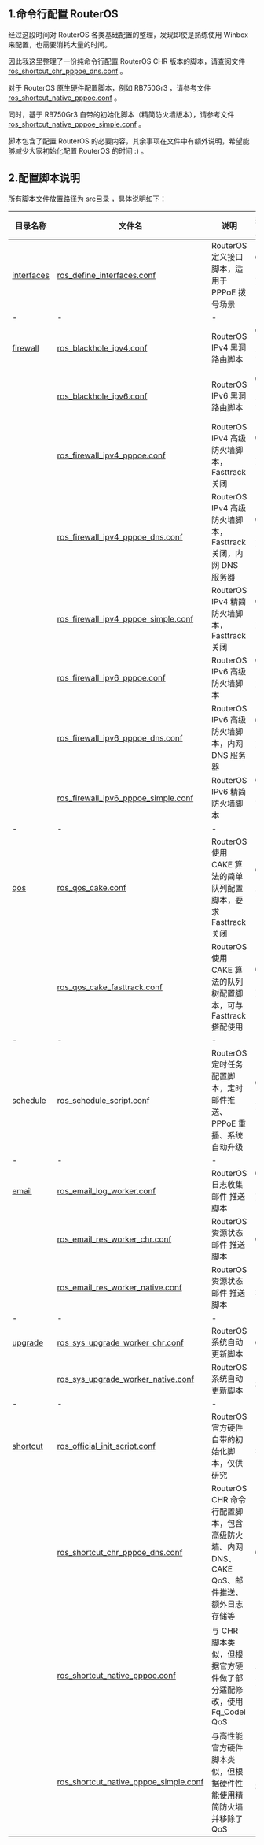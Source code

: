## 1.命令行配置 RouterOS

经过这段时间对 RouterOS 各类基础配置的整理，发现即使是熟练使用 Winbox 来配置，也需要消耗大量的时间。  

因此我这里整理了一份纯命令行配置 RouterOS CHR 版本的脚本，请查阅文件 [ros_shortcut_chr_pppoe_dns.conf](./src/shortcut/ros_shortcut_chr_pppoe_dns.conf) 。  

对于 RouterOS 原生硬件配置脚本，例如 RB750Gr3 ，请参考文件 [ros_shortcut_native_pppoe.conf](./src/shortcut/ros_shortcut_native_pppoe.conf) 。  

同时，基于 RB750Gr3 自带的初始化脚本（精简防火墙版本），请参考文件 [ros_shortcut_native_pppoe_simple.conf](./src/shortcut/ros_shortcut_native_pppoe_simple.conf) 。  

脚本包含了配置 RouterOS 的必要内容，其余事项在文件中有额外说明，希望能够减少大家初始化配置 RouterOS 的时间 :) 。  

## 2.配置脚本说明

所有脚本文件放置路径为 [src目录](./src) ，具体说明如下：  

|目录名称|文件名|说明|适用对象|
|--|--|--|:--:|
|[interfaces](./src/interfaces)|[ros_define_interfaces.conf](./src/interfaces/ros_define_interfaces.conf)|RouterOS 定义接口脚本，适用于 PPPoE 拨号场景|CHR / 官方硬件|
|-|-|-|-|
|[firewall](./src/firewall)|[ros_blackhole_ipv4.conf](./src/firewall/ros_blackhole_ipv4.conf)|RouterOS IPv4 黑洞路由脚本|CHR / 官方硬件|
||[ros_blackhole_ipv6.conf](./src/firewall/ros_blackhole_ipv6.conf)|RouterOS IPv6 黑洞路由脚本|CHR / 官方硬件|
||[ros_firewall_ipv4_pppoe.conf](./src/firewall/ros_firewall_ipv4_pppoe.conf)|RouterOS IPv4 高级防火墙脚本，Fasttrack 关闭|CHR / 官方硬件|
||[ros_firewall_ipv4_pppoe_dns.conf](./src/firewall/ros_firewall_ipv4_pppoe_dns.conf)|RouterOS IPv4 高级防火墙脚本，Fasttrack 关闭，内网 DNS 服务器|CHR / 官方硬件|
||[ros_firewall_ipv4_pppoe_simple.conf](./src/firewall/ros_firewall_ipv4_pppoe_simple.conf)|RouterOS IPv4 精简防火墙脚本，Fasttrack 关闭|CHR / 官方硬件|
||[ros_firewall_ipv6_pppoe.conf](./src/firewall/ros_firewall_ipv6_pppoe.conf)|RouterOS IPv6 高级防火墙脚本|CHR / 官方硬件|
||[ros_firewall_ipv6_pppoe_dns.conf](./src/firewall/ros_firewall_ipv6_pppoe_dns.conf)|RouterOS IPv6 高级防火墙脚本，内网 DNS 服务器|CHR / 官方硬件|
||[ros_firewall_ipv6_pppoe_simple.conf](./src/firewall/ros_firewall_ipv6_pppoe_simple.conf)|RouterOS IPv6 精简防火墙脚本|CHR / 官方硬件|
|-|-|-|-|
|[qos](./src/qos)|[ros_qos_cake.conf](./src/qos/ros_qos_cake.conf)|RouterOS 使用 CAKE 算法的简单队列配置脚本，要求 Fasttrack 关闭|CHR / 官方硬件|
||[ros_qos_cake_fasttrack.conf](./src/qos/ros_qos_cake_fasttrack.conf)|RouterOS 使用 CAKE 算法的队列树配置脚本，可与 Fasttrack 搭配使用|CHR / 官方硬件|
|-|-|-|-|
|[schedule](./src/schedule)|[ros_schedule_script.conf](./src/schedule/ros_schedule_script.conf)|RouterOS 定时任务配置脚本，定时邮件推送、PPPoE 重播、系统自动升级|CHR / 官方硬件|
|-|-|-|-|
|[email](./src/email)|[ros_email_log_worker.conf](./src/email/ros_email_log_worker.conf)|RouterOS 日志收集邮件 推送脚本|CHR / 官方硬件|
||[ros_email_res_worker_chr.conf](./src/email/ros_email_res_worker_chr.conf)|RouterOS 资源状态邮件 推送脚本|CHR|
||[ros_email_res_worker_native.conf](./src/email/ros_email_res_worker_native.conf)|RouterOS 资源状态邮件 推送脚本|官方硬件|
|-|-|-|-|
|[upgrade](./src/upgrade)|[ros_sys_upgrade_worker_chr.conf](./src/upgrade/ros_sys_upgrade_worker_chr.conf)|RouterOS 系统自动更新脚本|CHR|
||[ros_sys_upgrade_worker_native.conf](./src/upgrade/ros_sys_upgrade_worker_native.conf)|RouterOS 系统自动更新脚本|官方硬件|
|-|-|-|-|
|[shortcut](./src/shortcut)|[ros_official_init_script.conf](./src/shortcut/ros_official_init_script.conf)|RouterOS 官方硬件自带的初始化脚本，仅供研究|官方硬件|
||[ros_shortcut_chr_pppoe_dns.conf](./src/shortcut/ros_shortcut_chr_pppoe_dns.conf)|RouterOS CHR 命令行配置脚本，包含高级防火墙、内网 DNS、CAKE QoS、邮件推送、额外日志存储等|CHR|
||[ros_shortcut_native_pppoe.conf](./src/shortcut/ros_shortcut_native_pppoe.conf)|与 CHR 脚本类似，但根据官方硬件做了部分适配修改，使用 Fq_Codel QoS|高性能官方硬件|
||[ros_shortcut_native_pppoe_simple.conf](./src/shortcut/ros_shortcut_native_pppoe_simple.conf)|与高性能官方硬件脚本类似，但根据硬件性能使用精简防火墙并移除了QoS|官方硬件|
